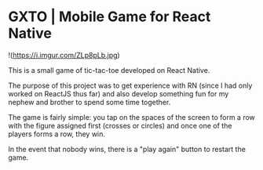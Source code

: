 # GXTO | Mobile Game for React Native

!(https://i.imgur.com/ZLp8pLb.jpg)

This is a small game of tic-tac-toe developed on React Native.

The purpose of this project was to get experience with RN (since I had only worked on ReactJS thus far) 
and also develop something fun for my nephew and brother to spend some time together.

The game is fairly simple: you tap on the spaces of the screen to form a row with the figure assigned first (crosses or circles)
and once one of the players forms a row, they win. 

In the event that nobody wins, there is a "play again" button to restart the game.
